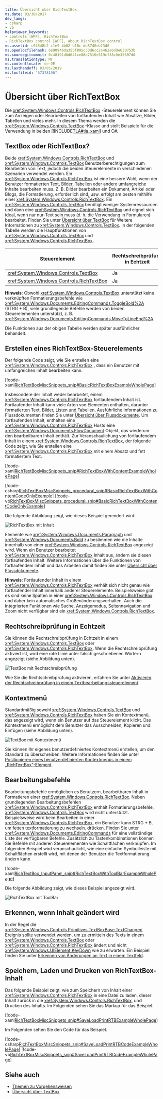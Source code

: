 ```yaml
---
title: Übersicht über RichTextBox
ms.date: 03/30/2017
dev_langs:
- csharp
- vb
helpviewer_keywords:
- controls [WPF], RichTextBox
- RichTextBox control [WPF], about RichTextBox control
ms.assetid: c94548b2-c1e9-4b62-b10c-dd8740eb23d8
ms.openlocfilehash: 689094bda355f095c30d6cc2a462e6d0e630753b
ms.sourcegitcommit: 0c48191d6d641ce88d7510e319cf38c0e35697d0
ms.translationtype: MT
ms.contentlocale: de-DE
ms.lasthandoff: 03/05/2019
ms.locfileid: "57378196"
---
```

# <a name="richtextbox-overview"></a>Übersicht über RichTextBox
Die <xref:System.Windows.Controls.RichTextBox> -Steuerelement können Sie zum Anzeigen oder Bearbeiten von fortlaufenden Inhalt wie Absätze, Bilder, Tabellen und vieles mehr. In diesem Thema werden die <xref:System.Windows.Controls.TextBox> -Klasse und stellt Beispiele für die Verwendung in beiden [!INCLUDE[TLA#tla_xaml](../../../../includes/tlasharptla-xaml-md.md)] und C#.  
  
  
<a name="textbox_or_richtextbox"></a>   
## <a name="textbox-or-richtextbox"></a>TextBox oder RichTextBox?  
 Beide <xref:System.Windows.Controls.RichTextBox> und <xref:System.Windows.Controls.TextBox> Benutzerberechtigungen zum Bearbeiten von Text, jedoch die beiden Steuerelemente in verschiedenen Szenarien verwendet werden. Ein <xref:System.Windows.Controls.RichTextBox> ist eine bessere Wahl, wenn der Benutzer formatierten Text, Bilder, Tabellen oder andere umfangreiche Inhalte bearbeiten muss. Z. B. Bilder bearbeiten ein Dokument, Artikel oder Blogs, die Formatierung, erforderlich sind, usw. erfolgt am besten mithilfe einer <xref:System.Windows.Controls.RichTextBox>. Ein <xref:System.Windows.Controls.TextBox> benötigt weniger Systemressourcen und dann eine <xref:System.Windows.Controls.RichTextBox> und eignet sich ideal, wenn nur nur-Text sein muss (d. h. die Verwendung in Formularen) bearbeitet. Finden Sie unter [Übersicht über TextBox](textbox-overview.md) für Weitere Informationen zu <xref:System.Windows.Controls.TextBox>. In der folgenden Tabelle werden die Hauptfunktionen von <xref:System.Windows.Controls.TextBox> und <xref:System.Windows.Controls.RichTextBox>.  
  
|Steuerelement|Rechtschreibprüfung in Echtzeit|Kontextmenü|Formatierungsbefehle wie <xref:System.Windows.Documents.EditingCommands.ToggleBold%2A> (STRG + B)|<xref:System.Windows.Documents.FlowDocument> Inhalte wie Bilder, Absätze, Tabellen usw.|  
|-------------|------------------------------|------------------|------------------------------------------------------------------------------------------------------------------------------------------------------------------------------------------------------|--------------------------------------------------------------------------------------------------------------------------------------------------------------------------------------------------|  
|<xref:System.Windows.Controls.TextBox>|Ja|Ja|Nein|Nein.|  
|<xref:System.Windows.Controls.RichTextBox>|Ja|Ja|Ja|Ja|  
  
 **Hinweis**: Obwohl <xref:System.Windows.Controls.TextBox> unterstützt keine verknüpften Formatierungsbefehle wie <xref:System.Windows.Documents.EditingCommands.ToggleBold%2A> (STRG + B), viele grundlegende Befehle werden von beiden Steuerelementen unterstützt, z. B. <xref:System.Windows.Documents.EditingCommands.MoveToLineEnd%2A>.  
  
 Die Funktionen aus der obigen Tabelle werden später ausführlicher behandelt.  
  
<a name="creating_a_richtextbox"></a>   
## <a name="creating-a-richtextbox"></a>Erstellen eines RichTextBox-Steuerelements  
 Der folgende Code zeigt, wie Sie erstellen eine <xref:System.Windows.Controls.RichTextBox> , dass ein Benutzer mit umfangreichen Inhalt bearbeiten kann.  
  
 [!code-xaml[RichTextBoxMiscSnippets_snip#BasicRichTextBoxExampleWholePage](~/samples/snippets/csharp/VS_Snippets_Wpf/RichTextBoxMiscSnippets_snip/CSharp/BasicRichTextBoxExample.xaml#basicrichtextboxexamplewholepage)]  
  
 Insbesondere der Inhalt weder bearbeitet, einem <xref:System.Windows.Controls.RichTextBox> fortlaufendem Inhalt ist. Fortlaufender Inhalt kann viele Arten von Elementen enthalten, darunter formatierten Text, Bilder, Listen und Tabellen. Ausführliche Informationen zu Flussdokumenten finden Sie unter [Übersicht über Flussdokumente](../advanced/flow-document-overview.md). Um fortlaufenden Inhalt, enthalten eine <xref:System.Windows.Controls.RichTextBox> Hosts eine <xref:System.Windows.Documents.FlowDocument> Objekt, das wiederum den bearbeitbaren Inhalt enthält. Zur Veranschaulichung von fortlaufendem Inhalt in einem <xref:System.Windows.Controls.RichTextBox>, der folgende Code zeigt, wie Sie erstellen eine <xref:System.Windows.Controls.RichTextBox> mit einem Absatz und fett formatiertem Text.  
  
 [!code-xaml[RichTextBoxMiscSnippets_snip#RichTextBoxWithContentExampleWholePage](~/samples/snippets/csharp/VS_Snippets_Wpf/RichTextBoxMiscSnippets_snip/CSharp/RichTextBoxWithContentExample.xaml#richtextboxwithcontentexamplewholepage)]  
  
 [!code-csharp[RichTextBoxMiscSnippets_procedural_snip#BasicRichTextBoxWithContentCodeOnlyExample](~/samples/snippets/csharp/VS_Snippets_Wpf/RichTextBoxMiscSnippets_procedural_snip/CSharp/BasicRichTextBoxWithContentExample.cs#basicrichtextboxwithcontentcodeonlyexample)]
 [!code-vb[RichTextBoxMiscSnippets_procedural_snip#BasicRichTextBoxWithContentCodeOnlyExample](~/samples/snippets/visualbasic/VS_Snippets_Wpf/RichTextBoxMiscSnippets_procedural_snip/visualbasic/basicrichtextboxwithcontentexample.vb#basicrichtextboxwithcontentcodeonlyexample)]  
  
 Die folgende Abbildung zeigt, wie dieses Beispiel gerendert wird.  
  
 ![RichTextBox mit Inhalt](./media/editing-richtextbox-with-content.png "Editing_RichTextBox_with_Content")  
  
 Elemente wie <xref:System.Windows.Documents.Paragraph> und <xref:System.Windows.Documents.Bold> zu bestimmen wie die Inhalte innerhalb von einer <xref:System.Windows.Controls.RichTextBox> angezeigt wird. Wenn ein Benutzer bearbeitet <xref:System.Windows.Controls.RichTextBox> Inhalt aus, ändern sie diesen fortlaufenden Inhalt. Weitere Informationen über die Funktionen von fortlaufendem Inhalt und das Arbeiten damit finden Sie unter [Übersicht über Flussdokumente](../advanced/flow-document-overview.md).  
  
 **Hinweis**: Fortlaufender Inhalt in einem <xref:System.Windows.Controls.RichTextBox> verhält sich nicht genau wie fortlaufender Inhalt innerhalb anderer Steuerelemente. Beispielsweise gibt es sind keine Spalten in einer <xref:System.Windows.Controls.RichTextBox> und daher kein automatisches Größenänderungsverhalten. Auch die integrierten Funktionen wie Suche, Anzeigemodus, Seitennavigation und Zoom nicht verfügbar sind ein <xref:System.Windows.Controls.RichTextBox>.  
  
<a name="realtime_spellechecking"></a>   
## <a name="real-time-spell-checking"></a>Rechtschreibprüfung in Echtzeit  
 Sie können die Rechtschreibprüfung in Echtzeit in einem <xref:System.Windows.Controls.TextBox> oder <xref:System.Windows.Controls.RichTextBox>. Wenn die Rechtschreibprüfung aktiviert ist, wird eine rote Linie unter falsch geschriebenen Wörtern angezeigt (siehe Abbildung unten).  
  
 ![TextBox mit Rechtschreibprüfung](./media/editing-textbox-with-spellchecking.png "Editing_TextBox_with_Spellchecking")  
  
 Wie Sie die Rechtschreibprüfung aktivieren, erfahren Sie unter [Aktivieren der Rechtschreibprüfung in einem Textbearbeitungssteuerelement](how-to-enable-spell-checking-in-a-text-editing-control.md).  
  
<a name="context_menu"></a>   
## <a name="context-menu"></a>Kontextmenü  
 Standardmäßig sowohl <xref:System.Windows.Controls.TextBox> und <xref:System.Windows.Controls.RichTextBox> haben Sie ein Kontextmenü, das angezeigt wird, wenn ein Benutzer auf das Steuerelement klickt. Das Kontextmenü ermöglicht dem Benutzer das Ausschneiden, Kopieren und Einfügen (siehe Abbildung unten).  
  
 ![TextBox mit Kontextmenü](./media/editing-textbox-with-context-menu.png "Editing_TextBox_with_Context_Menu")  
  
 Sie können Ihr eigenes benutzerdefiniertes Kontextmenü erstellen, um den Standard zu überschreiben. Weitere Informationen finden Sie unter [Positionieren eines benutzerdefinierten Kontextmenüs in einem „RichTextBox“-Element](how-to-position-a-custom-context-menu-in-a-richtextbox.md).  
  
<a name="detect_when_content_changes"></a>   
## <a name="editing-commands"></a>Bearbeitungsbefehle  
 Bearbeitungsbefehle ermöglichen es Benutzern, bearbeitbaren Inhalt in Formatieren einer <xref:System.Windows.Controls.RichTextBox>. Neben grundlegenden Bearbeitungsbefehlen <xref:System.Windows.Controls.RichTextBox> enthält Formatierungsbefehle, <xref:System.Windows.Controls.TextBox> wird nicht unterstützt. Beispielsweise wird beim Bearbeiten in einer <xref:System.Windows.Controls.RichTextBox>, ein Benutzer kann STRG + B, um fetten textformatierung zu wechseln. drücken. Finden Sie unter <xref:System.Windows.Documents.EditingCommands> für eine vollständige Liste der verfügbaren Befehle. Zusätzlich zu Tastenkombinationen können Sie Befehle mit anderen Steuerelementen wie Schaltflächen verknüpfen. Im folgenden Beispiel wird veranschaulicht, wie eine einfache Symbolleiste mit Schaltflächen erstellt wird, mit denen der Benutzer die Textformatierung ändern kann.  
  
 [!code-xaml[RichTextBox_InputPanel_snip#RichTextBoxWithToolBarExampleWholePage](~/samples/snippets/csharp/VS_Snippets_Wpf/RichTextBox_InputPanel_snip/CS/Window1.xaml#richtextboxwithtoolbarexamplewholepage)]  
  
 Die folgende Abbildung zeigt, wie dieses Beispiel angezeigt wird.  
  
 ![RichTextBox mit ToolBar](./media/editing-richtextbox-with-toobar.gif "Editing_RichTextBox_with_TooBar")  
  
<a name="editing_commands"></a>   
## <a name="detect-when-content-changes"></a>Erkennen, wenn Inhalt geändert wird  
 In der Regel die <xref:System.Windows.Controls.Primitives.TextBoxBase.TextChanged> Ereignis sollte verwendet werden, um zu ermitteln des Texts in einem <xref:System.Windows.Controls.TextBox> oder <xref:System.Windows.Controls.RichTextBox> ändert und nicht <xref:System.Windows.UIElement.KeyDown> wie zu erwarten. Ein Beispiel finden Sie unter [Erkennen von Änderungen an Text in einem Textfeld](how-to-detect-when-text-in-a-textbox-has-changed.md).  
  
<a name="save_load_and_print_richtextbox_content"></a>   
## <a name="save-load-and-print-richtextbox-content"></a>Speichern, Laden und Drucken von RichTextBox-Inhalt  
 Das folgende Beispiel zeigt, wie zum Speichern von Inhalt einer <xref:System.Windows.Controls.RichTextBox> in eine Datei zu laden, dieser Inhalt zurück in die <xref:System.Windows.Controls.RichTextBox>, und Drucken des Inhalts. Im Folgenden sehen Sie das Markup für das Beispiel.  
  
 [!code-xaml[RichTextBoxMiscSnippets_snip#SaveLoadPrintRTBExampleWholePage](~/samples/snippets/csharp/VS_Snippets_Wpf/RichTextBoxMiscSnippets_snip/CSharp/SaveLoadPrintRTB.xaml#saveloadprintrtbexamplewholepage)]  
  
 Im Folgenden sehen Sie den Code für das Beispiel.  
  
 [!code-csharp[RichTextBoxMiscSnippets_snip#SaveLoadPrintRTBCodeExampleWholePage](~/samples/snippets/csharp/VS_Snippets_Wpf/RichTextBoxMiscSnippets_snip/CSharp/SaveLoadPrintRTB.xaml.cs#saveloadprintrtbcodeexamplewholepage)]
 [!code-vb[RichTextBoxMiscSnippets_snip#SaveLoadPrintRTBCodeExampleWholePage](~/samples/snippets/visualbasic/VS_Snippets_Wpf/RichTextBoxMiscSnippets_snip/VisualBasic/SaveLoadPrintRTB.xaml.vb#saveloadprintrtbcodeexamplewholepage)]  
  
## <a name="see-also"></a>Siehe auch
- [Themen zu Vorgehensweisen](richtextbox-how-to-topics.md)
- [Übersicht über TextBox](textbox-overview.md)

